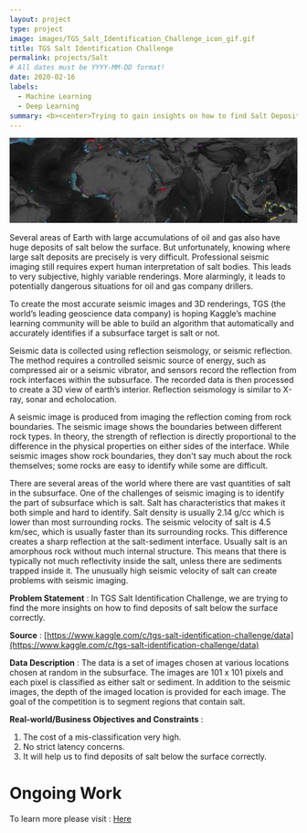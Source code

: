 ```yaml
---
layout: project
type: project
image: images/TGS_Salt_Identification_Challenge_icon_gif.gif
title: TGS Salt Identification Challenge
permalink: projects/Salt
# All dates must be YYYY-MM-DD format!
date: 2020-02-16
labels:
  - Machine Learning
  - Deep Learning
summary: <b><center>Trying to gain insights on how to find Salt Deposits below the Earth's surface efficiently.</center></b>
---
```


<img class="ui image" src="../images/TGS_Salt_Identification_Challenge_Banner.png">

Several areas of Earth with large accumulations of oil and gas also have huge deposits of salt below the surface. But unfortunately, knowing where large salt deposits are precisely is very difficult. Professional seismic imaging still requires expert human interpretation of salt bodies. This leads to very subjective, highly variable renderings. More alarmingly, it leads to potentially dangerous situations for oil and gas company drillers.

To create the most accurate seismic images and 3D renderings, TGS (the world’s leading geoscience data company) is hoping Kaggle’s machine learning community will be able to build an algorithm that automatically and accurately identifies if a subsurface target is salt or not.

Seismic data is collected using reflection seismology, or seismic reflection. The method requires a controlled seismic source of energy, such as compressed air or a seismic vibrator, and sensors record the reflection from rock interfaces within the subsurface. The recorded data is then processed to create a 3D view of earth’s interior. Reflection seismology is similar to X-ray, sonar and echolocation.

A seismic image is produced from imaging the reflection coming from rock boundaries. The seismic image shows the boundaries between different rock types. In theory, the strength of reflection is directly proportional to the difference in the physical properties on either sides of the interface. While seismic images show rock boundaries, they don't say much about the rock themselves; some rocks are easy to identify while some are difficult.

There are several areas of the world where there are vast quantities of salt in the subsurface. One of the challenges of seismic imaging is to identify the part of subsurface which is salt. Salt has characteristics that makes it both simple and hard to identify. Salt density is usually 2.14 g/cc which is lower than most surrounding rocks. The seismic velocity of salt is 4.5 km/sec, which is usually faster than its surrounding rocks. This difference creates a sharp reflection at the salt-sediment interface. Usually salt is an amorphous rock without much internal structure. This means that there is typically not much reflectivity inside the salt, unless there are sediments trapped inside it. The unusually high seismic velocity of salt can create problems with seismic imaging.

<b>Problem Statement</b> : In TGS Salt Identification Challenge, we are trying to find the more insights on how to find deposits of salt below the surface correctly.

<b>Source</b> : [https://www.kaggle.com/c/tgs-salt-identification-challenge/data](https://www.kaggle.com/c/tgs-salt-identification-challenge/data)

<b>Data Description</b> : The data is a set of images chosen at various locations chosen at random in the subsurface. The images are 101 x 101 pixels and each pixel is classified as either salt or sediment. In addition to the seismic images, the depth of the imaged location is provided for each image. The goal of the competition is to segment regions that contain salt.

<b>Real-world/Business Objectives and Constraints</b> : 
1. The cost of a mis-classification very high.
2. No strict latency concerns.
3. It will help us to find deposits of salt below the surface correctly.

<h1><b>Ongoing Work</b></h1>

To learn more please visit : [Here](https://github.com/Souravban/)
